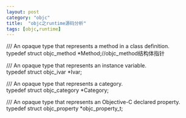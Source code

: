 ```yaml
---
layout: post
category: "objc"
title:  "objc之runtime源码分析"
tags: [objc,runtime]
---
```



/// An opaque type that represents a method in a class definition.  
typedef struct objc_method *Method;//objc_method结构体指针

/// An opaque type that represents an instance variable.  
typedef struct objc_ivar *Ivar;

/// An opaque type that represents a category.  
typedef struct objc_category *Category;

/// An opaque type that represents an Objective-C declared property.  
typedef struct objc_property *objc_property_t;  








































